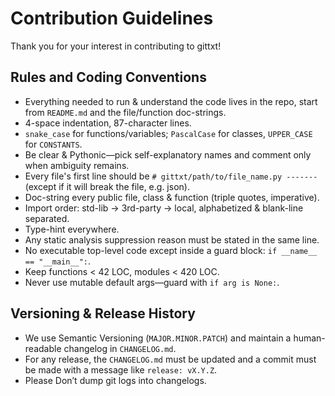 # Contribution Guidelines

Thank you for your interest in contributing to gittxt!

## Rules and Coding Conventions

* Everything needed to run & understand the code lives in the repo,
start from `README.md` and the file/function doc-strings.
* 4-space indentation, 87-character lines.
* `snake_case` for functions/variables; `PascalCase` for classes, `UPPER_CASE` for `CONSTANTS`.
* Be clear & Pythonic—pick self-explanatory names and comment only when ambiguity remains.
* Every file's first line should be `# gittxt/path/to/file_name.py -------`
(except if it will break the file, e.g. json).
* Doc-string every public file, class & function (triple quotes, imperative).
* Import order: std-lib → 3rd-party → local, alphabetized & blank-line separated.
* Type-hint everywhere.
* Any static analysis suppression reason must be stated in the same line.
* No executable top-level code except inside a guard block: `if __name__ == "__main__":`.
* Keep functions < 42 LOC, modules < 420 LOC.
* Never use mutable default args—guard with `if arg is None:`.

## Versioning & Release History

* We use Semantic Versioning (`MAJOR.MINOR.PATCH`) and maintain a human-readable
changelog in `CHANGELOG.md`.
* For any release, the `CHANGELOG.md` must be updated and a commit must be made
with a message like `release: vX.Y.Z`.
* Please Don’t dump git logs into changelogs.
